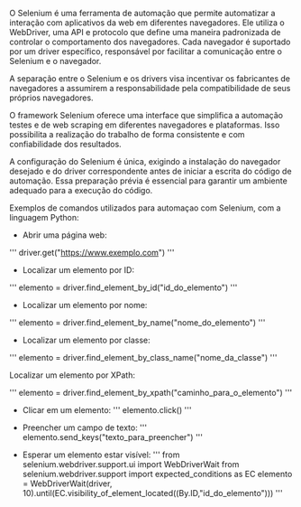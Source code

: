 
O Selenium é uma ferramenta de automação que permite automatizar a interação com aplicativos da web em diferentes navegadores. 
Ele utiliza o WebDriver, uma API e protocolo que define uma maneira padronizada de controlar o comportamento dos navegadores. Cada navegador é suportado por um 
driver específico, responsável por facilitar a comunicação entre o Selenium e o navegador.

A separação entre o Selenium e os drivers visa incentivar os fabricantes de navegadores a assumirem a responsabilidade pela compatibilidade de seus 
próprios navegadores. 

O framework Selenium oferece uma interface que simplifica a automação testes e de web scraping em diferentes navegadores e plataformas. Isso possibilita a 
realização do trabalho de forma consistente e com confiabilidade dos resultados.

A configuração do Selenium é única, exigindo a instalação do navegador desejado e do driver correspondente antes de iniciar a escrita do código de automação. 
Essa preparação prévia é essencial para garantir um ambiente adequado para a execução do código.

Exemplos de comandos utilizados para automaçao com Selenium, com a linguagem Python:

* Abrir uma página web:

'''
driver.get("https://www.exemplo.com")
''' 

* Localizar um elemento por ID:

'''
elemento = driver.find_element_by_id("id_do_elemento")
'''

* Localizar um elemento por nome:

'''
elemento = driver.find_element_by_name("nome_do_elemento")
'''

* Localizar um elemento por classe:

'''
elemento = driver.find_element_by_class_name("nome_da_classe")
'''

Localizar um elemento por XPath:

'''
elemento = driver.find_element_by_xpath("caminho_para_o_elemento")
'''

* Clicar em um elemento:
'''
elemento.click()
'''

* Preencher um campo de texto:
'''
elemento.send_keys("texto_para_preencher")
'''

* Esperar um elemento estar visível:
'''
from selenium.webdriver.support.ui import WebDriverWait
from selenium.webdriver.support import expected_conditions as EC
elemento = WebDriverWait(driver, 10).until(EC.visibility_of_element_located((By.ID,"id_do_elemento")))
'''
